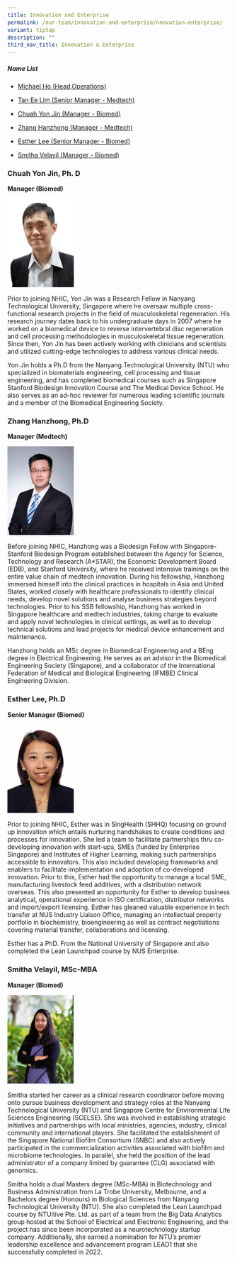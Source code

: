```yaml
---
title: Innovation and Enterprise
permalink: /our-team/innovation-and-enterprise/nnovation-enterprise/
variant: tiptap
description: ""
third_nav_title: Innovation & Enterprise
---
```

<h5><strong>Name List</strong></h5><ul data-tight="true" class="tight"><li><p><a href="#MichaelHo" rel="noopener noreferrer nofollow" target="_blank">Michael Ho (Head,Operations)</a></p></li><li><p><a href="#TanEeLim" rel="noopener noreferrer nofollow" target="_blank">Tan Ee Lim (Senior Manager - Medtech)</a></p></li><li><p><a href="#ChuahYonJin" rel="noopener noreferrer nofollow" target="_blank">Chuah Yon Jin (Manager - Biomed)</a></p></li><li><p><a href="#ZhangHanZhong" rel="noopener noreferrer nofollow" target="_blank">Zhang Hanzhong (Manager - Medtech)</a></p></li><li><p><a href="#EstherLee" rel="noopener noreferrer nofollow" target="_blank">Esther Lee (Senior Manager - Biomed)</a></p></li><li><p><a href="#SmithaVelayil" rel="noopener noreferrer nofollow" target="_blank">Smitha Velayil (Manager - Biomed)</a></p></li></ul><p></p><h3></h3><p></p><h3></h3><h3><strong>Chuah Yon Jin, Ph. D</strong></h3><p><strong>Manager (Biomed)</strong></p><div class="isomer-image-wrapper"><img style="width:150px" height="auto" width="100%" src="/images/About/Our%20Team/Innovation%20Team/chuahyonjin.jpg"></div><p>Prior to joining NHIC, Yon Jin was a Research Fellow in Nanyang Technological University, Singapore where he oversaw multiple cross-functional research projects in the field of musculoskeletal regeneration. His research journey dates back to his undergraduate days in 2007 where he worked on a biomedical device to reverse intervertebral disc regeneration and cell processing methodologies in musculoskeletal tissue regeneration. Since then, Yon Jin has been actively working with clinicians and scientists and utilized cutting-edge technologies to address various clinical needs.</p><p>Yon Jin holds a Ph.D from the Nanyang Technological University (NTU) who specialized in biomaterials engineering, cell processing and tissue engineering, and has completed biomedical courses such as Singapore Stanford Biodesign Innovation Course and The Medical Device School. He also serves as an ad-hoc reviewer for numerous leading scientific journals and a member of the Biomedical Engineering Society.</p><p></p><h3><strong>Zhang Hanzhong, Ph.D</strong></h3><p><strong>Manager (Medtech)</strong></p><div class="isomer-image-wrapper"><img style="width:150px" height="auto" width="100%" src="/images/About/Our%20Team/Innovation%20Team/zhanghanzhong.jpg"></div><p>Before joining NHIC, Hanzhong was a Biodesign Fellow with Singapore-Stanford Biodesign Program established between the Agency for Science, Technology and Research (A*STAR), the Economic Development Board (EDB), and Stanford University, where he received intensive trainings on the entire value chain of medtech innovation. During his fellowship, Hanzhong immersed himself into the clinical practices in hospitals in Asia and United States, worked closely with healthcare professionals to identify clinical needs, develop novel solutions and analyse business strategies beyond technologies. Prior to his SSB fellowship, Hanzhong has worked in Singapore healthcare and medtech industries, taking charge to evaluate and apply novel technologies in clinical settings, as well as to develop technical solutions and lead projects for medical device enhancement and maintenance.</p><p>Hanzhong holds an MSc degree in Biomedical Engineering and a BEng degree in Electrical Engineering. He serves as an advisor in the Biomedical Engineering Society (Singapore), and a collaborator of the International Federation of Medical and Biological Engineering (IFMBE) Clinical Engineering Division.</p><p></p><h3><strong>Esther Lee, Ph.D</strong></h3><p><strong>Senior Manager (Biomed)</strong></p><div class="isomer-image-wrapper"><img style="width:150px" height="auto" width="100%" src="/images/About/Our%20Team/Enterprise%20Team/estherlee.jpg"></div><p>Prior to joining NHIC, Esther was in SingHealth (SHHQ) focusing on ground up innovation which entails nurturing handshakes to create conditions and processes for innovation. She led a team to facilitate partnerships thru co-developing innovation with start-ups, SMEs (funded by Enterprise Singapore) and Institutes of Higher Learning, making such partnerships accessible to innovators. This also included developing frameworks and enablers to facilitate implementation and adoption of co-developed innovation. Prior to this, Esther had the opportunity to manage a local SME, manufacturing livestock feed additives, with a distribution network overseas. This also presented an opportunity for Esther to develop business analytical, operational experience in ISO certification, distributor networks and import/export licensing. Esther has gleaned valuable experience in tech transfer at NUS Industry Liaison Office, managing an intellectual property portfolio in biochemistry, bioengineering as well as contract negotiations covering material transfer, collaborations and licensing.</p><p>Esther has a PhD. From the National University of Singapore and also completed the Lean Launchpad course by NUS Enterprise.</p><p></p><h3><strong>Smitha Velayil, MSc-MBA</strong></h3><p><strong>Manager (Biomed)</strong></p><div class="isomer-image-wrapper"><img style="width:150px" height="auto" width="100%" src="/images/About/Our%20Team/Enterprise%20Team/smitha%20velayil%20sunildeep.PNG"></div><p>Smitha started her career as a clinical research coordinator before moving onto pursue business development and strategy roles at the Nanyang Technological University (NTU) and Singapore Centre for Environmental Life Sciences Engineering (SCELSE). She was involved in establishing strategic initiatives and partnerships with local ministries, agencies, industry, clinical community and international players. She facilitated the establishment of the Singapore National Biofilm Consortium (SNBC) and also actively participated in the commercialization activities associated with biofilm and microbiome technologies. In parallel, she held the position of the lead administrator of a company limited by guarantee (CLG) associated with genomics.</p><p>Smitha holds a dual Masters degree (MSc-MBA) in Biotechnology and Business Administration from La Trobe University, Melbourne, and a Bachelors degree (Honours) in Biological Sciences from Nanyang Technological University (NTU). She also completed the Lean Launchpad course by NTUitive Pte. Ltd. as part of a team from the Big Data Analytics group hosted at the School of Electrical and Electronic Engineering, and the project has since been incorporated as a neurotechnology startup company. Additionally, she earned a nomination for NTU’s premier leadership excellence and advancement program LEAD1 that she successfully completed in 2022.</p>